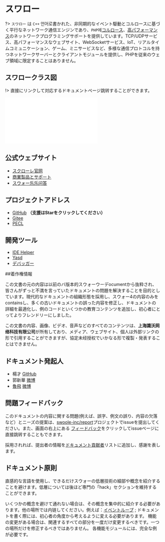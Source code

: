 # スワロー

?> `スワロー` は `C++` 언어로書かれた、非同期的なイベント駆動とコルロースに基づく平行なネットワーク通信エンジンであり、`PHP`에[コルロース](/coroutine)、[高パフォーマンス](/question/use?id=how-is-the-performance-of-swoole)のネットワークプログラミングサポートを提供しています。TCP/UDPサービス、高パフォーマンスなウェブサイト、WebSocketサービス、IoT、リアルタイムコミュニケーション、ゲーム、ミニサービスなど、多様な通信プロトコルを持つネットワークサーバーとクライアントモジュールを提供し、PHPを従来のウェブ領域に限定することはありません。

## スワロークラス図

!> 直接にリンクして対応するドキュメントページ跳转することができます。

[//]: # (https://naotu.baidu.com/file/bd9d2ba7dfae326e6976f0c53f88b18c)

<embed src="/_images/swoole_class.svg" type="image/svg+xml" alt="スワローアーキテクチャ図" />

## 公式ウェブサイト

* [スクローレ官网](//www.swoole.com)
* [商業製品とサポート](//business.swoole.com)
* [スウォー乐乐问答](//wenda.swoole.com)

## プロジェクトアドレス

* [GitHub](//github.com/swoole/swoole-src) **（支援はStarをクリックしてください）**
* [Gitee](//gitee.com/swoole/swoole)
* [PECL](//pecl.php.net/package/swoole)

## 開発ツール

* [IDE Helper](https://github.com/swoole/ide-helper)
* [ Yasd](https://github.com/swoole/yasd)
* [デバッガー](https://github.com/swoole/debugger)

##着作権情報

この文書の元の内容は以前のバ版本的スウォーウーデocumentから抜粋され、皆さんがずっと不満を言っていたドキュメントの問題を解決することを目的としています。現代的なドキュメントの組織形態を採用し、スウォー4の内容のみをcontainsし、多くの古いドキュメントの誤った内容を修正し、ドキュメントの詳細を最適化し、例のコードといくつかの教育コンテンツを追加し、初心者にとってよりフレンドリーにしました。

この文書の内容、画像、ビデオ、音声などのすべてのコンテンツは、**上海識沃网络科技有限公司**が所有しており、メディア、ウェブサイト、個人は外部リンクの形で引用することができますが、協定未经授权でいかなる形で複製・発表することはできません。

## ドキュメント発起人

* 楊才 [GitHub](https://github.com/TTSimple)
* 郭新華 [微博](https://www.weibo.com/u/2661945152)
* [魯飛](https://github.com/sy-records) [微博](https://weibo.com/5384435686)

## 問題フィードバック

このドキュメントの内容に関する問題(例えば、誤字、例文の誤り、内容の欠落など）とニーズの提案は、[swoole-inc/report](https://github.com/swoole-inc/report)プロジェクトでissueを提出してください。また、画面の右上にある [フィードバック](/?id=main)をクリックしてissueページに直接跳转することもできます。

採用されれば、提出者の情報を[ドキュメント貢献者](/CONTRIBUTING)リストに追加し、感謝を表します。

## ドキュメント原則

直感的な言語を使用し、できるだけスウォーの低層技術の細部や概念を紹介することを避けます。低層については後ほど専門の「hack」セクションを維持することができます。

いくつかの概念を避けて通れない場合は、その概念を集中的に紹介する必要があります。他の場所では内链してください。例えば：[イベントループ](/learn?id=何谓eventloop) ;
ドキュメントを書く際には、初心者の角度から考えるように変える必要があります。
機能の変更がある場合は、関連するすべての部分を一度だけ変更するべきです。一つの場所だけを修正するべきではありません。
各機能モジュールには、完全な例が必要です。

